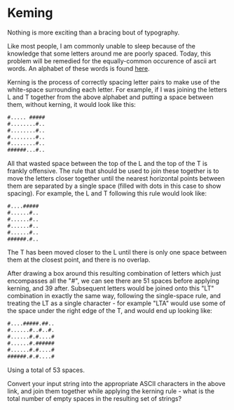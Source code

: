 # Keming

Nothing is more exciting than a bracing bout of typography.

Like most people, I am commonly unable to sleep because of the knowledge that some letters around me are poorly spaced. Today, this problem will be remedied for the equally-common occurence of ascii art words. An alphabet of these words is found [here](./asciialphabet.txt).

Kerning is the process of correctly spacing letter pairs to make use of the white-space surrounding each letter. For example, if I was joining the letters L and T together from the above alphabet and putting a space between them, without kerning, it would look like this:

```txt
#..... #####
#........#..
#........#..
#........#..
#........#..
######...#..
```

All that wasted space between the top of the L and the top of the T is frankly offensive. The rule that should be used to join these together is to move the letters closer together until the nearest horizontal points between them are separated by a single space (filled with dots in this case to show spacing). For example, the L and T following this rule would look like:

```txt
#....#####
#......#..
#......#..
#......#..
#......#..
######.#..
```

The T has been moved closer to the L until there is only one space between them at the closest point, and there is no overlap.

After drawing a box around this resulting combination of letters which just encompasses all the "#", we can see there are 51 spaces before applying kerning, and 39 after. Subsequent letters would be joined onto this "LT" combination in exactly the same way, following the single-space rule, and treating the LT as a single character - for example "LTA" would use some of the space under the right edge of the T, and would end up looking like:

```txt
#....#####.##..
#......#..#..#.
#......#.#....#
#......#.######
#......#.#....#
######.#.#....#
```

Using a total of 53 spaces.

Convert your input string into the appropriate ASCII characters in the above link, and join them together while applying the kerning rule - what is the total number of empty spaces in the resulting set of strings?
